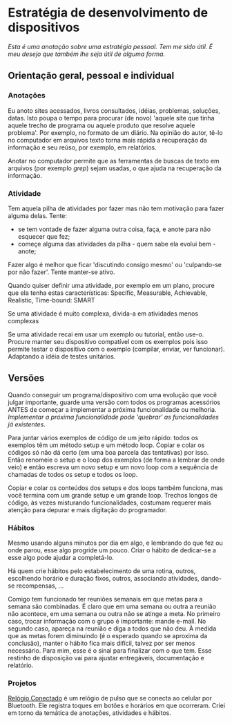 # Estratégia de desenvolvimento de dispositivos

*Esta é uma anotação sobre uma estratégia pessoal. Tem me sido útil. É meu desejo que também lhe seja útil de alguma forma.*

## Orientação geral, pessoal e individual

### Anotações

Eu anoto sites acessados, livros consultados, idéias, problemas, soluções, datas. Isto poupa o tempo para procurar (de novo) 'aquele site que tinha aquele trecho de programa ou aquele produto que resolve aquele problema'. Por exemplo, no formato de um diário. Na opinião do autor, tê-lo no computador em arquivos texto torna mais rápida a recuperação da informação e seu reúso, por exemplo, em relatórios.

Anotar no computador permite que as ferramentas de buscas de texto em arquivos (por exemplo *grep*) sejam usadas, o que ajuda na recuperação da informação. 

### Atividade

Tem aquela pilha de atividades por fazer mas não tem motivação para fazer alguma delas. Tente:

- se tem vontade de fazer alguma outra coisa, faça, e anote para não esquecer que fez;
- começe alguma das atividades da pilha - quem sabe ela evolui bem - anote;

Fazer algo é melhor que ficar 'discutindo consigo mesmo' ou 'culpando-se por não fazer'. Tente manter-se ativo.

Quando quiser definir uma atividade, por exemplo em um plano, procure que ela tenha estas características: Specific, Measurable, Achievable, Realistic, Time-bound: SMART

Se uma atividade é muito complexa, divida-a em atividades menos complexas

Se uma atividade recai em usar um exemplo ou tutorial, então use-o. Procure manter seu dispositivo compatível com os exemplos pois isso permite testar o dispositivo com o exemplo (compilar, enviar, ver funcionar). Adaptando a idéia de testes unitários.

## Versões

Quando conseguir um programa/dispositivo com uma evolução que você julgar importante, guarde uma versão com todos os programas acessórios ANTES de começar a implementar a próxima funcionalidade ou melhoria. *Implementar a próxima funcionalidade pode 'quebrar' as funcionalidades já existentes*.

Para juntar vários exemplos de código de um jeito rápido: todos os exemplos têm um método setup e um método loop. Copiar e colar os códigos só não dá certo (em uma boa parcela das tentativas) por isso. Então renomeie o setup e o loop dos exemplos (de forma a lembrar de onde veio) e então escreva um novo setup e um novo loop com a sequência de chamadas de todos os setup e todos os loop.

Copiar e colar os conteúdos dos setups e dos loops também funciona, mas você termina com um grande setup e um grande loop. Trechos longos de código, às vezes misturando funcionalidades, costumam requerer mais atenção para depurar e mais digitação do programador.

### Hábitos

Mesmo usando alguns minutos por dia em algo, e lembrando do que fez ou onde parou, esse algo progride um pouco. Criar o hábito de dedicar-se a esse algo pode ajudar a completá-lo.

Há quem crie hábitos pelo estabelecimento de uma rotina, outros, escolhendo horário e duração fixos, outros, associando atividades, dando-se recompensas, ...

Comigo tem funcionado ter reuniões semanais em que metas para a semana são combinadas. É claro que em uma semana ou outra a reunião não acontece, em uma semana ou outra não se atinge a meta. No primeiro caso, trocar informação com o grupo é importante: mande e-mail. No segundo caso, apareça na reunião e diga a todos que não deu. À medida que as metas forem diminuindo (é o esperado quando se aproxima da conclusão), manter o hábito fica mais difícil, talvez por ser menos necessário. Para mim, esse é o sinal para finalizar com o que tem. Esse restinho de disposição vai para ajustar entregáveis, documentação e relatório.

### Projetos 

[Relógio Conectado](RelogioConectado/README.md) é um relógio de pulso que se conecta ao celular por Bluetooth. Ele registra toques em botões e horários em que ocorreram. Criei em torno da temática de anotações, atividades e hábitos.



